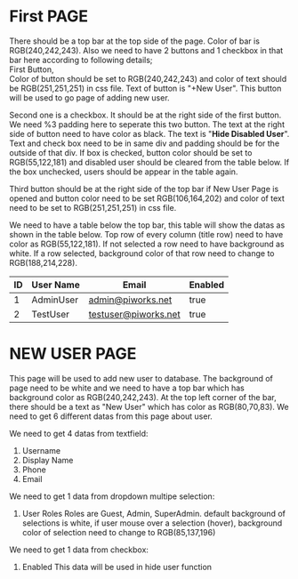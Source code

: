 # First PAGE

There should be a top bar at the top side of the page. Color of bar is RGB(240,242,243). Also we need to have 2 buttons and 1 checkbox in that bar here according to following details;\
First Button,\
Color of button should be set to RGB(240,242,243) and color of text should be RGB(251,251,251) in css file. Text of button is "+New User". This button will be used to go page of adding new user. 

Second one is a checkbox. It should be at the right side of the first button. We need %3 padding here to seperate this two button. The text at the right side of button need to have color as black. The text is  "**Hide Disabled User**". Text and check box need to be in same div and padding should be for the outside of that div. If box is checked, button color should be set to RGB(55,122,181) and disabled user should be cleared from the table below. If the box unchecked, users should be appear in the table again.


Third button should be at the right side of the top bar if New User Page is opened and button color need to be set RGB(106,164,202) and color of text need to be set to RGB(251,251,251) in css file.



We need to have a table below the top bar, this table will show the datas as shown in the table below.
Top row of every column (title row) need to have color as RGB(55,122,181). If not selected a row need to have background as white. If a row selected, background color of that row need to change to RGB(188,214,228). 

ID | User Name | Email | Enabled  
| ----------- | ----------- | ----------- |  ----------- |
1 | AdminUser | admin@piworks.net | true
2 | TestUser | testuser@piworks.net | true



# NEW USER PAGE

This page will be used to add new user to database. The background of page need to be white and we need to have a top bar which has background color as RGB(240,242,243). At the top left corner of the bar, there should be a text as "New User" which has color as RGB(80,70,83).
We need to get 6 different datas from this page about user.

We need to get 4 datas from textfield:
1. Username
2. Display Name
3. Phone
4. Email

We need to get 1 data from dropdown multipe selection:
1. User Roles
Roles are Guest, Admin, SuperAdmin.  default background of selections is white, if user mouse over a selection (hover), background color of selection need to change to RGB(85,137,196)


We need to get 1 data from checkbox:
1. Enabled 
This data will be used in hide user function

